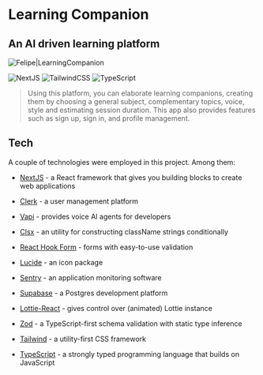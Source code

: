 # Learning Companion

## An AI driven learning platform

![Felipe|LearningCompanion](https://img.shields.io/badge/FelipeMDantas-LearningCompanion-white)

<p>

![NextJS](https://img.shields.io/badge/Next-black?style=for-the-badge&logo=next.js&logoColor=white)
![TailwindCSS](https://img.shields.io/badge/tailwindcss-%2338B2AC.svg?style=for-the-badge&logo=tailwind-css&logoColor=white)
![TypeScript](https://img.shields.io/badge/typescript-%23007ACC.svg?style=for-the-badge&logo=typescript&logoColor=white)

> Using this platform, you can elaborate learning companions, creating them by choosing a general subject, complementary topics, voice, style and estimating session duration. This app also provides features such as sign up, sign in, and profile management.

## Tech

A couple of technologies were employed in this project. Among them:

- [NextJS] - a React framework that gives you building blocks to create web applications
- [Clerk] - a user management platform
- [Vapi] - provides voice AI agents for developers
- [Clsx] - an utility for constructing className strings conditionally
- [React Hook Form] - forms with easy-to-use validation
- [Lucide] - an icon package
- [Sentry] - an application monitoring software
- [Supabase] - a Postgres development platform
- [Lottie-React] - gives control over (animated) Lottie instance
- [Zod] - a TypeScript-first schema validation with static type inference
- [Tailwind] - a utility-first CSS framework
- [TypeScript] - a strongly typed programming language that builds on JavaScript

  [nextjs]: https://nextjs.org/
  [clerk]: https://clerk.com/
  [vapi]: https://vapi.ai/
  [clsx]: https://www.npmjs.com/package/clsx
  [react hook form]: https://www.react-hook-form.com/
  [lucide]: https://lucide.dev/
  [sentry]: https://sentry.io/welcome/
  [supabase]: https://supabase.com/
  [lottie-react]: https://lottiereact.com/
  [zod]: https://zod.dev/
  [tailwind]: https://tailwindcss.com/
  [typescript]: https://www.typescriptlang.org/
